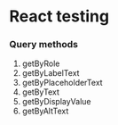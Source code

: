 # React testing

### Query methods

1. getByRole
2. getByLabelText
3. getByPlaceholderText
4. getByText
5. getByDisplayValue
6. getByAltText
